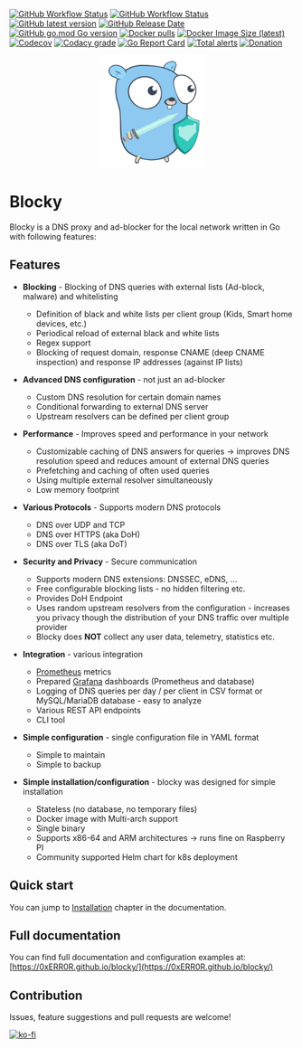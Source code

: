 [![GitHub Workflow Status](https://img.shields.io/github/workflow/status/0xERR0R/blocky/CI%20Build?label=CI%20Build "CI Build")](#)
[![GitHub Workflow Status](https://img.shields.io/github/workflow/status/0xERR0R/blocky/Release?label=Release "Release")](#)
[![GitHub latest version](https://img.shields.io/github/v/release/0xERR0R/blocky "Latest version")](https://github.com/0xERR0R/blocky/releases)
[![GitHub Release Date](https://img.shields.io/github/release-date/0xERR0R/blocky "Latest release date")](https://github.com/0xERR0R/blocky/releases)
[![GitHub go.mod Go version](https://img.shields.io/github/go-mod/go-version/0xERR0R/blocky "Go version")](#)
[![Docker pulls](https://img.shields.io/docker/pulls/spx01/blocky "Latest version")](https://hub.docker.com/r/spx01/blocky)
[![Docker Image Size (latest)](https://img.shields.io/docker/image-size/spx01/blocky/latest)](https://hub.docker.com/r/spx01/blocky)
[![Codecov](https://img.shields.io/codecov/c/gh/0xERR0R/blocky "Code coverage")](https://codecov.io/gh/0xERR0R/blocky)
[![Codacy grade](https://img.shields.io/codacy/grade/8fcd8f8420b8419c808c47af58ed9282 "Codacy grade")](#)
[![Go Report Card](https://goreportcard.com/badge/github.com/0xERR0R/blocky)](https://goreportcard.com/report/github.com/0xERR0R/blocky)
[![Total alerts](https://img.shields.io/lgtm/alerts/g/0xERR0R/blocky.svg?logo=lgtm&logoWidth=18)](https://lgtm.com/projects/g/0xERR0R/blocky/alerts/)
[![Donation](https://img.shields.io/badge/buy%20me%20a%20coffee-donate-blueviolet.svg)](https://ko-fi.com/0xerr0r)

<p align="center">
  <img height="200" src="https://github.com/0xERR0R/blocky/blob/master/docs/blocky.svg">
</p>

# Blocky

Blocky is a DNS proxy and ad-blocker for the local network written in Go with following features:

## Features

- **Blocking** - Blocking of DNS queries with external lists (Ad-block, malware) and whitelisting

    * Definition of black and white lists per client group (Kids, Smart home devices, etc.)
    * Periodical reload of external black and white lists
    * Regex support
    * Blocking of request domain, response CNAME (deep CNAME inspection) and response IP addresses (against IP lists)

- **Advanced DNS configuration** - not just an ad-blocker

    * Custom DNS resolution for certain domain names
    * Conditional forwarding to external DNS server
    * Upstream resolvers can be defined per client group

- **Performance** - Improves speed and performance in your network

    * Customizable caching of DNS answers for queries -> improves DNS resolution speed and reduces amount of external DNS
    queries
    * Prefetching and caching of often used queries
    * Using multiple external resolver simultaneously
    * Low memory footprint

- **Various Protocols** - Supports modern DNS protocols

    * DNS over UDP and TCP
    * DNS over HTTPS (aka DoH)
    * DNS over TLS (aka DoT)

- **Security and Privacy** - Secure communication

    * Supports modern DNS extensions: DNSSEC, eDNS, ...
    * Free configurable blocking lists - no hidden filtering etc.
    * Provides DoH Endpoint
    * Uses random upstream resolvers from the configuration - increases you privacy though the distribution of your DNS
    traffic over multiple provider
    * Blocky does **NOT** collect any user data, telemetry, statistics etc.

- **Integration** - various integration

  * [Prometheus](https://prometheus.io/) metrics
  * Prepared [Grafana](https://grafana.com/) dashboards (Prometheus and database)
  * Logging of DNS queries per day / per client in CSV format or MySQL/MariaDB database - easy to analyze
  * Various REST API endpoints
  * CLI tool

- **Simple configuration** - single configuration file in YAML format

    * Simple to maintain
    * Simple to backup

- **Simple installation/configuration** - blocky was designed for simple installation

    * Stateless (no database, no temporary files)
    * Docker image with Multi-arch support
    * Single binary
    * Supports x86-64 and ARM architectures -> runs fine on Raspberry PI
    * Community supported Helm chart for k8s deployment

## Quick start

You can jump to [Installation](https://0xerr0r.github.io/blocky/installation/) chapter in the documentation.

## Full documentation

You can find full documentation and configuration examples
at: [https://0xERR0R.github.io/blocky/](https://0xERR0R.github.io/blocky/)

## Contribution

Issues, feature suggestions and pull requests are welcome!

[![ko-fi](https://ko-fi.com/img/githubbutton_sm.svg)](https://ko-fi.com/G2G25XZQG)

